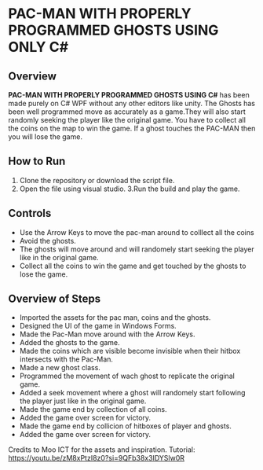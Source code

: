 # PAC-MAN WITH PROPERLY PROGRAMMED GHOSTS USING ONLY C#

## Overview
**PAC-MAN WITH PROPERLY PROGRAMMED GHOSTS USING C#** has been made purely on C# WPF without any other editors like unity. The Ghosts has been well programmed move as accurately as a game.They will also start randomly seeking the player like the original game. You have to collect all the coins on the map to win the game. 
If a ghost touches the PAC-MAN then you will lose the game.

## How to Run
1. Clone the repository or download the script file.
2. Open the file using visual studio.
3.Run the build and play the game.
   

## Controls 
- Use the Arrow Keys to move the pac-man around to colllect all the coins
- Avoid the ghosts.
- The ghosts will move around and will randomely start seeking the player like in the original game.
- Collect all the coins to win the game and get touched by the ghosts to lose the game.



## Overview of Steps
- Imported the assets for the pac man, coins and the ghosts.
- Designed the UI of the game in Windows Forms.
- Made the Pac-Man move around with the Arrow Keys.
- Added the ghosts to the game.
- Made the coins which are visible become invisible when their hitbox intersects with the Pac-Man.
- Made a new ghost class.
- Programmed the movement of wach ghost to replicate the original game.
- Added a seek movement where a ghost will randomely start following the player just like in the original game.
- Made the game end by collection of all coins.
- Added the game over screen for victory.
- Made the game end by collicion of hitboxes of player and ghosts.
- Added the game over screen for victory.



Credits to Moo ICT for the assets and inspiration.
Tutorial:
    https://youtu.be/zM8xPtzI8z0?si=9QFb38x3IDYSlw0R
